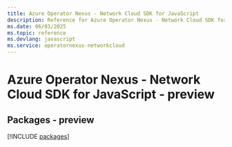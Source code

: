 ```yaml
---
title: Azure Operator Nexus - Network Cloud SDK for JavaScript
description: Reference for Azure Operator Nexus - Network Cloud SDK for JavaScript
ms.date: 06/03/2025
ms.topic: reference
ms.devlang: javascript
ms.service: operatornexus-networkcloud
---
```

# Azure Operator Nexus - Network Cloud SDK for JavaScript - preview
## Packages - preview
[!INCLUDE [packages](operator-nexus---network-cloud-index.md)]